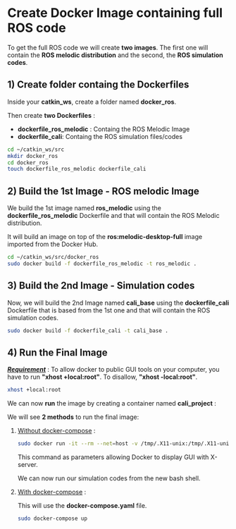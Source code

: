 # Create Docker Image containing full ROS code 

To get the full ROS code we will create <strong>two images</strong>. The first one will contain the <strong>ROS melodic distribution</strong> and the second, the <strong>ROS simulation codes</strong>.

## 1) Create folder containg the Dockerfiles

Inside your <strong>catkin_ws</strong>, create a folder named <strong>docker_ros</strong>.

Then create <strong>two Dockerfiles</strong> :
<ul>
  <li><strong>dockerfile_ros_melodic</strong> : Containg the ROS Melodic Image</li>
  <li><strong>dockerfile_cali</strong>: Containg the ROS simulation files/codes</li>
</ul>

```bash
cd ~/catkin_ws/src
mkdir docker_ros
cd docker_ros
touch dockerfile_ros_melodic dockerfile_cali
```

## 2) Build the 1st Image - ROS melodic Image

We build the 1st image named <strong>ros_melodic</strong> using the <strong>dockerfile_ros_melodic</strong> Dockerfile and that will contain the ROS Melodic distribution.

It will build an image on top of the <strong>ros:melodic-desktop-full</strong> image imported from the Docker Hub.

```bash
cd ~/catkin_ws/src/docker_ros
sudo docker build -f dockerfile_ros_melodic -t ros_melodic .
```

## 3) Build the 2nd Image - Simulation codes

Now, we will build the 2nd Image named <strong>cali_base</strong> using the <strong>dockerfile_cali</strong> Dockerfile that is based from the 1st one and that will contain the ROS simulation codes.

```bash
sudo docker build -f dockerfile_cali -t cali_base .
```
## 4) Run the Final Image

<u><strong><em>Requirement</em></strong></u> : To allow docker to public GUI tools on your computer, you have to run <strong>"xhost +local:root"</strong>. To disallow, <strong>"xhost -local:root"</strong>.

```bash
xhost +local:root
```


We can now <strong>run</strong> the image by creating a container named <strong>cali_project</strong> :

We will see <strong>2 methods</strong> to run the final image:

1) <u>Without docker-compose</u> :


    ```bash
    sudo docker run -it --rm --net=host -v /tmp/.X11-unix:/tmp/.X11-unix:rw --name=cali_project --privileged -e DISPLAY -e QT_X11_NO_MITSHM=1 cali_base:latest bash
    ```
    
    This command as parameters allowing Docker to display GUI with X-server.

    We can now run our simulation codes from the new bash shell.

2) <u>With docker-compose</u> :

    This will use the <strong>docker-compose.yaml</strong> file.

    ```bash
    sudo docker-compose up
    ```






